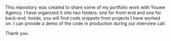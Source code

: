 This repository was created to share some of my portfolio work with Youwe Agency. I have organized it into two folders: one for front-end and one for back-end. Inside, you will find code snippets from projects I have worked on. I can provide a demo of the code in production during our interview call.

Thank you.
